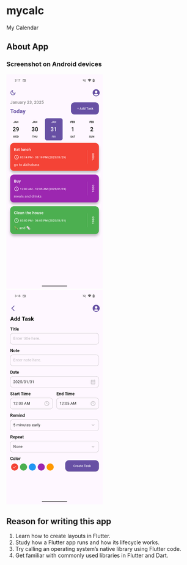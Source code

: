 # mycalc

My Calendar


## About App

### Screenshot on Android devices

<img src="./readme/a1.png" width="50%"/>
<img src="./readme/a2.png" width="50%"/>

## Reason for writing this app
1. Learn how to create layouts in Flutter.
2. Study how a Flutter app runs and how its lifecycle works.
3. Try calling an operating system’s native library using Flutter code.
4. Get familiar with commonly used libraries in Flutter and Dart.